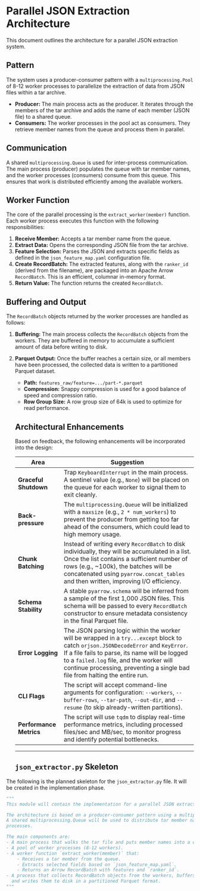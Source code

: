 # Parallel JSON Extraction Architecture

This document outlines the architecture for a parallel JSON extraction system.

## Pattern

The system uses a producer-consumer pattern with a `multiprocessing.Pool` of 8-12 worker processes to parallelize the extraction of data from JSON files within a tar archive.

- **Producer:** The main process acts as the producer. It iterates through the members of the tar archive and adds the name of each member (JSON file) to a shared queue.
- **Consumers:** The worker processes in the pool act as consumers. They retrieve member names from the queue and process them in parallel.

## Communication

A shared `multiprocessing.Queue` is used for inter-process communication. The main process (producer) populates the queue with tar member names, and the worker processes (consumers) consume from this queue. This ensures that work is distributed efficiently among the available workers.

## Worker Function

The core of the parallel processing is the `extract_worker(member)` function. Each worker process executes this function with the following responsibilities:

1.  **Receive Member:** Accepts a tar member name from the queue.
2.  **Extract Data:** Opens the corresponding JSON file from the tar archive.
3.  **Feature Selection:** Parses the JSON and extracts specific fields as defined in the `json_feature_map.yaml` configuration file.
4.  **Create RecordBatch:** The extracted features, along with the `ranker_id` (derived from the filename), are packaged into an Apache Arrow `RecordBatch`. This is an efficient, columnar in-memory format.
5.  **Return Value:** The function returns the created `RecordBatch`.

## Buffering and Output

The `RecordBatch` objects returned by the worker processes are handled as follows:

1.  **Buffering:** The main process collects the `RecordBatch` objects from the workers. They are buffered in memory to accumulate a sufficient amount of data before writing to disk.
2.  **Parquet Output:** Once the buffer reaches a certain size, or all members have been processed, the collected data is written to a partitioned Parquet dataset.
    -   **Path:** `features_raw/feature=.../part-*.parquet`
    -   **Compression:** Snappy compression is used for a good balance of speed and compression ratio.
    - **Row Group Size:** A row group size of 64k is used to optimize for read performance.
    
    ## Architectural Enhancements
    
    Based on feedback, the following enhancements will be incorporated into the design:
    
    | Area                | Suggestion                                                                                                                                                                                                 |
    | ------------------- | ---------------------------------------------------------------------------------------------------------------------------------------------------------------------------------------------------------- |
    | **Graceful Shutdown** | Trap `KeyboardInterrupt` in the main process. A sentinel value (e.g., `None`) will be placed on the queue for each worker to signal them to exit cleanly.                                                   |
    | **Back-pressure**     | The `multiprocessing.Queue` will be initialized with a `maxsize` (e.g., `2 * num_workers`) to prevent the producer from getting too far ahead of the consumers, which could lead to high memory usage.      |
    | **Chunk Batching**    | Instead of writing every `RecordBatch` to disk individually, they will be accumulated in a list. Once the list contains a sufficient number of rows (e.g., ~100k), the batches will be concatenated using `pyarrow.concat_tables` and then written, improving I/O efficiency. |
    | **Schema Stability**  | A stable `pyarrow.schema` will be inferred from a sample of the first 1,000 JSON files. This schema will be passed to every `RecordBatch` constructor to ensure metadata consistency in the final Parquet file. |
    | **Error Logging**     | The JSON parsing logic within the worker will be wrapped in a `try...except` block to catch `orjson.JSONDecodeError` and `KeyError`. If a file fails to parse, its name will be logged to a `failed.log` file, and the worker will continue processing, preventing a single bad file from halting the entire run. |
    | **CLI Flags**         | The script will accept command-line arguments for configuration: `--workers`, `--buffer-rows`, `--tar-path`, `--out-dir`, and `--resume` (to skip already-written partitions). |
    | **Performance Metrics**| The script will use `tqdm` to display real-time performance metrics, including processed files/sec and MB/sec, to monitor progress and identify potential bottlenecks. |
    
    ---
    
    ## `json_extractor.py` Skeleton

The following is the planned skeleton for the `json_extractor.py` file. It will be created in the implementation phase.

```python
"""
This module will contain the implementation for a parallel JSON extraction system.

The architecture is based on a producer-consumer pattern using a multiprocessing pool.
A shared multiprocessing.Queue will be used to distribute tar member names to worker
processes.

The main components are:
- A main process that walks the tar file and puts member names into a queue.
- A pool of worker processes (8-12 workers).
- A worker function `extract_worker(member)` that:
    - Receives a tar member from the queue.
    - Extracts selected fields based on `json_feature_map.yaml`.
    - Returns an Arrow RecordBatch with features and `ranker_id`.
- A process that collects RecordBatch objects from the workers, buffers them,
  and writes them to disk in a partitioned Parquet format.
"""
